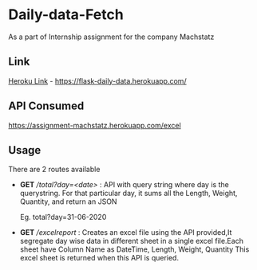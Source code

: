 # Daily-data-Fetch
As a part of Internship assignment for the company Machstatz

## Link
[Heroku Link](https://flask-daily-data.herokuapp.com/) - https://flask-daily-data.herokuapp.com/

## API Consumed
https://assignment-machstatz.herokuapp.com/excel


## Usage
There are 2 routes available
* **GET** */total?day=\<date>* : API with query string where day is the querystring.
For that particular day, it sums all the Length, Weight, Quantity, and return an JSON 

    Eg. total?day=31-06-2020
* **GET** */excelreport* : Creates an excel file using the API provided,It  segregate day wise data in different sheet in a single excel file.Each sheet have Column Name as DateTime, Length, Weight, Quantity
This excel sheet is returned when this API is queried.

